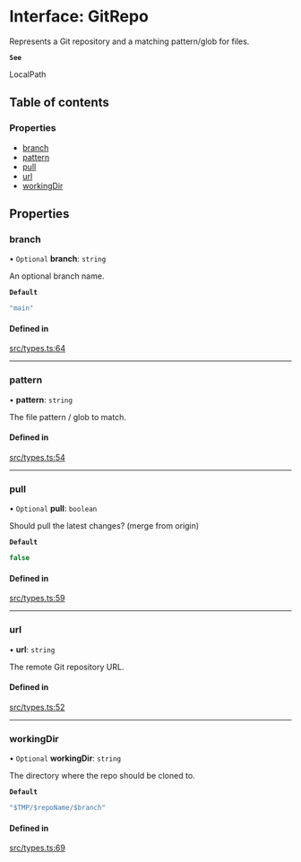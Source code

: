 # Interface: GitRepo

Represents a Git repository and a matching pattern/glob for files.

**`See`**

LocalPath

## Table of contents

### Properties

- [branch](GitRepo.md#branch)
- [pattern](GitRepo.md#pattern)
- [pull](GitRepo.md#pull)
- [url](GitRepo.md#url)
- [workingDir](GitRepo.md#workingdir)

## Properties

### branch

• `Optional` **branch**: `string`

An optional branch name.

**`Default`**

```ts
"main"
```

#### Defined in

[src/types.ts:64](https://github.com/roxlabs/snippetfy/blob/663a161/src/types.ts#L64)

___

### pattern

• **pattern**: `string`

The file pattern / glob to match.

#### Defined in

[src/types.ts:54](https://github.com/roxlabs/snippetfy/blob/663a161/src/types.ts#L54)

___

### pull

• `Optional` **pull**: `boolean`

Should pull the latest changes? (merge from origin)

**`Default`**

```ts
false
```

#### Defined in

[src/types.ts:59](https://github.com/roxlabs/snippetfy/blob/663a161/src/types.ts#L59)

___

### url

• **url**: `string`

The remote Git repository URL.

#### Defined in

[src/types.ts:52](https://github.com/roxlabs/snippetfy/blob/663a161/src/types.ts#L52)

___

### workingDir

• `Optional` **workingDir**: `string`

The directory where the repo should be cloned to.

**`Default`**

```ts
"$TMP/$repoName/$branch"
```

#### Defined in

[src/types.ts:69](https://github.com/roxlabs/snippetfy/blob/663a161/src/types.ts#L69)
